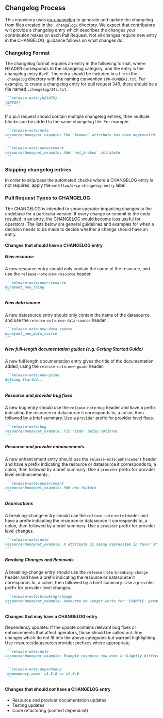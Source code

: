 ## Changelog Process

This repository uses [go-changelog](https://github.com/hashicorp/go-changelog) to generate and update the changelog from files created in the `.changelog/` directory. We expect that contributors will provide a changelog entry which describes the changes your contribution makes on each Pull Request. Not all changes require new entry in the CHANGELOG, guidance follows on what changes do.

### Changelog Format

The changelog format requires an entry in the following format, where HEADER corresponds to the changelog category, and the entry is the changelog entry itself. The entry should be included in a file in the `.changelog` directory with the naming convention `{PR-NUMBER}.txt`. For example, to create a changelog entry for pull request 345, there should be a file named `.changelog/345.txt`.

``````markdown
```release-note:{HEADER}
{ENTRY}
```
``````

If a pull request should contain multiple changelog entries, then multiple blocks can be added to the same changelog file. For example:

``````markdown
```release-note:note
resource/bunnynet_example: The `broken` attribute has been deprecated. All configurations using `broken` should be updated to use the new `not_broken` attribute instead.
```

```release-note:enhancement
resource/bunnynet_example: Add `not_broken` attribute
```
``````

### Skipping changelog entries

In order to skip/pass the automated checks where a CHANGELOG entry is not required, apply the `workflow/skip-changelog-entry` label.

### Pull Request Types to CHANGELOG

The CHANGELOG is intended to show operator-impacting changes to the codebase for a particular version. If every change or commit to the code resulted in an entry, the CHANGELOG would become less useful for operators. The lists below are general guidelines and examples for when a decision needs to be made to decide whether a change should have an entry.

#### Changes that should have a CHANGELOG entry

##### New resource

A new resource entry should only contain the name of the resource, and use the `release-note:new-resource` header.

``````markdown
```release-note:new-resource
bunnynet_new_thing
```
``````

##### New data source

A new datasource entry should only contain the name of the datasource, and use the `release-note:new-data-source` header.

``````markdown
```release-note:new-data-source
bunnynet_new_data_source
```
``````

##### New full-length documentation guides (e.g. Getting Started Guide)

A new full length documentation entry gives the title of the documentation added, using the `release-note:new-guide` header.

``````markdown
```release-note:new-guide
Getting Started... 
```
``````

##### Resource and provider bug fixes

A new bug entry should use the `release-note:bug` header and have a prefix indicating the resource or datasource it corresponds to, a colon, then followed by a brief summary. Use a `provider` prefix for provider level fixes.

``````markdown
```release-note:bug
resource/bunnynet_example: Fix 'item' being optional
```
``````

##### Resource and provider enhancements

A new enhancement entry should use the `release-note:enhancement` header and have a prefix indicating the resource or datasource it corresponds to, a colon, then followed by a brief summary. Use a `provider` prefix for provider level enchancements.

``````markdown
```release-note:enhancement
resource/bunnynet_example: Add new feature
```
``````

##### Deprecations

A breaking-change entry should use the `release-note:note` header and have a prefix indicating the resource or datasource it corresponds to, a colon, then followed by a brief summary. Use a `provider` prefix for provider level changes.

``````markdown
```release-note:note
resource/bunnynet_example: X attribute is being deprecated in favor of the new Y attribute
```
``````

##### Breaking Changes and Removals

A breaking-change entry should use the `release-note:breaking-change` header and have a prefix indicating the resource or datasource it corresponds to, a colon, then followed by a brief summary. Use a `provider` prefix for provider level changes.

``````markdown
```release-note:breaking-change
resource/bunnynet_example: Resource no longer works for 'EXAMPLE' parameters
```
``````

#### Changes that may have a CHANGELOG entry

Dependency updates: If the update contains relevant bug fixes or enhancements that affect operators, those should be called out.
Any changes which do not fit into the above categories but warrant highlighting.
Use resource/datasource/provider prefixes where appropriate.

``````markdown
```release-note:note
resource/bunnynet_example: Example resource now does X slightly differently
```

```release-note:dependency
`dependency_name` v1.5.0 => v1.6.6
```
``````

#### Changes that should _not_ have a CHANGELOG entry

- Resource and provider documentation updates
- Testing updates
- Code refactoring (context dependant)